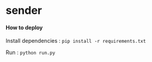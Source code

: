 # sender

#### How to deploy
Install dependencies : `pip install -r requirements.txt`

Run : `python run.py`